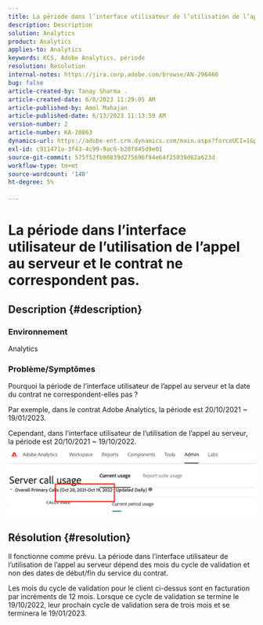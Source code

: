 ```yaml
---
title: La période dans l’interface utilisateur de l’utilisation de l’appel au serveur et le contrat ne correspondent pas.
description: Description
solution: Analytics
product: Analytics
applies-to: Analytics
keywords: KCS, Adobe Analytics, période
resolution: Resolution
internal-notes: https://jira.corp.adobe.com/browse/AN-296466
bug: false
article-created-by: Tanay Sharma .
article-created-date: 6/8/2023 11:29:05 AM
article-published-by: Amol Mahajan
article-published-date: 6/13/2023 11:13:59 AM
version-number: 2
article-number: KA-20863
dynamics-url: https://adobe-ent.crm.dynamics.com/main.aspx?forceUCI=1&pagetype=entityrecord&etn=knowledgearticle&id=718f0faa-ef05-ee11-8f6e-6045bd006b3d
exl-id: c911471a-3f43-4c99-9ac6-b20f845d9e01
source-git-commit: 575f52fb90839d275696f94e64f25039d62a623d
workflow-type: tm+mt
source-wordcount: '140'
ht-degree: 5%

---
```


# La période dans l’interface utilisateur de l’utilisation de l’appel au serveur et le contrat ne correspondent pas.

## Description {#description}


### <b>Environnement</b>

Analytics

### <b>Problème/Symptômes</b>

Pourquoi la période de l’interface utilisateur de l’appel au serveur et la date du contrat ne correspondent-elles pas ?

Par exemple, dans le contrat Adobe Analytics, la période est 20/10/2021 ~ 19/01/2023.


Cependant, dans l’interface utilisateur de l’utilisation de l’appel au serveur, la période est 20/10/2021 ~ 19/10/2022.


<b>![](assets/___728f0faa-ef05-ee11-8f6e-6045bd006b3d___.png)</b>

## Résolution {#resolution}


Il fonctionne comme prévu. La période dans l’interface utilisateur de l’utilisation de l’appel au serveur dépend des mois du cycle de validation et non des dates de début/fin du service du contrat.

Les mois du cycle de validation pour le client ci-dessus sont en facturation par incréments de 12 mois. Lorsque ce cycle de validation se termine le 19/10/2022, leur prochain cycle de validation sera de trois mois et se terminera le 19/01/2023.
